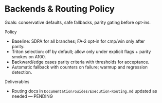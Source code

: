 # Backends & Routing Policy

Goals: conservative defaults, safe fallbacks, parity gating before opt-ins.

Policy
- Baseline: SDPA for all branches; FA‑2 opt‑in for cmp/win only after parity.
- Triton selection: off by default; allow only under explicit flags + parity smokes on A100.
- Backward/edge cases parity criteria with thresholds for acceptance.
- Automatic fallback with counters on failure; warmup and regression detection.

Deliverables
- Routing docs in `Documentation/Guides/Execution-Routing.md` updated as needed — PENDING

